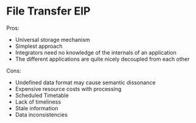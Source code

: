 # File Transfer EIP



Pros:

- Universal storage mechanism
- Simplest approach
- Integrators need no knowledge of the internals of an application
- The different applications are quite nicely decoupled from each other



Cons:

- Undefined data format may cause semantic dissonance
- Expensive resource costs with processing
- Scheduled Timetable
- Lack of timeliness
- Stale information
- Data inconsistencies